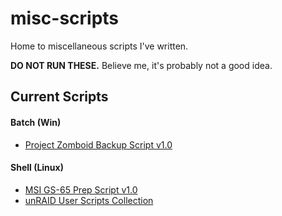 # misc-scripts

Home to miscellaneous scripts I've written.

**DO NOT RUN THESE.** Believe me, it's probably not a good idea.

## Current Scripts
#### Batch (Win)
- [Project Zomboid Backup Script v1.0](https://github.com/mrchrisneal/misc-scripts/blob/main/batch/zomboid/pz_backup_v1.0.bat "Project Zomboid Backup Script v1.0")

#### Shell (Linux)
- [MSI GS-65 Prep Script v1.0](https://github.com/mrchrisneal/misc-scripts/blob/main/shell/gs-65/gs-65-prep-script_v1.0.sh "MSI GS-65 Prep Script v1.0")
- [unRAID User Scripts Collection](https://github.com/mrchrisneal/unraid-userscripts "unRAID User Scripts Collection")
